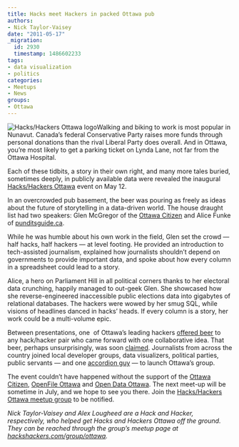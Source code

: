```yaml
---
title: Hacks meet Hackers in packed Ottawa pub
authors:
- Nick Taylor-Vaisey
date: "2011-05-17"
_migration:
  id: 2930
  timestamp: 1486602233
tags:
- data visualization
- politics
categories:
- Meetups
- News
groups:
- Ottawa
---
```


![Hacks/Hackers Ottawa logo][1]Walking and biking to work is most popular in Nunavut. Canada’s federal Conservative Party raises more funds through personal donations than the rival Liberal Party does overall. And in Ottawa, you’re most likely to get a parking ticket on Lynda Lane, not far from the Ottawa Hospital.

Each of these tidbits, a story in their own right, and many more tales buried, sometimes deeply, in publicly available data were revealed the inaugural [Hacks/Hackers Ottawa][2] event on May 12.

In an overcrowded pub basement, the beer was pouring as freely as ideas about the future of storytelling in a data-driven world. The house draught list had two speakers: Glen McGregor of the [Ottawa Citizen][3] and Alice Funke of [punditsguide.ca][4].

While he was humble about his own work in the field, Glen set the crowd — half hacks, half hackers — at level footing. He provided an introduction to tech-assisted journalism, explained how journalists shouldn’t depend on governments to provide important data, and spoke about how every column in a spreadsheet could lead to a story.

Alice, a hero on Parliament Hill in all political corners thanks to her electoral data crunching, happily managed to out-geek Glen. She showcased how she reverse-engineered inaccessible public elections data into gigabytes of relational databases. The hackers were wowed by her smug SQL, while visions of headlines danced in hacks’ heads. If every column is a story, her work could be a multi-volume epic.

Between presentations, one  of Ottawa’s leading hackers [offered beer][5] to any hack/hacker pair who came forward with one collaborative idea. That beer, perhaps unsurprisingly, was soon [claimed][6]. Journalists from across the country joined local developer groups, data visualizers, political parties, public servants — and one [accordion guy][7] — to launch Ottawa’s group.

The event couldn’t have happened without the support of the [Ottawa Citizen][8], [OpenFile Ottawa][9] and [Open Data Ottawa][10]. The next meet-up will be sometime in July, and we hope to see you there. Join the [Hacks/Hackers Ottawa meetup group][2] to be notified.

_Nick Taylor-Vaisey and Alex Lougheed are a Hack and Hacker, respectively, who helped get Hacks and Hackers Ottawa off the ground. They can be reached through the group’s meetup page at [hackshackers.com/group/ottawa][11]._

 [1]: /content-images/news/2011/05/ottawa_side.gif "Hacks/Hackers Ottawa"
 [2]: http://www.meetup.com/HacksHackersOttawa/
 [3]: http://ottawacitizen.com/
 [4]: http://punditsguide.ca/
 [5]: http://twitter.com/#!/edwardog/status/68822874810626048
 [6]: http://twitter.com/#!/alexthepuffin/status/68854013956857856
 [7]: http://www.joeydevilla.com/
 [8]: http://www.ottawacitizen.com/
 [9]: http://ottawa.openfile.ca/
 [10]: http://www.opendataottawa.ca/
 [11]: http://hackshackers.com/group/ottawa
